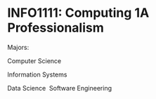 # INFO1111: Computing 1A Professionalism
<!--- BREAKLINE USING <BR> --->
Majors:<br>
<!--- BREAKLINE USING \ --->
Computer Science<br>
<!--- BREAKLINE USING double lines --->
Information Systems


<!--- BREAKLINE USING &nbsp --->
Data Science&nbsp;
Software Engineering

